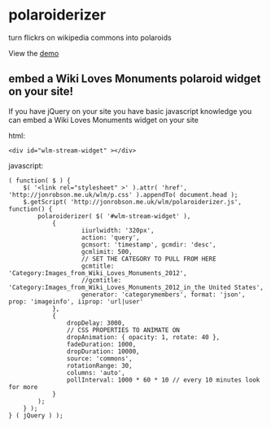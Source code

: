 polaroiderizer
==============

turn flickrs on wikipedia commons into polaroids

View the [demo](http://jonrobson.me.uk/wlm/)

embed a Wiki Loves Monuments polaroid widget on your site!
---------------------
If you have jQuery on your site you have basic javascript knowledge you can embed a Wiki Loves Monuments widget on your site

html:

	<div id="wlm-stream-widget" ></div>

javascript:

	( function( $ ) {
		$( '<link rel="stylesheet" >' ).attr( 'href', 'http://jonrobson.me.uk/wlm/p.css' ).appendTo( document.head );
		$.getScript( 'http://jonrobson.me.uk/wlm/polaroiderizer.js', function() {
			polaroiderizer( $( '#wlm-stream-widget' ),
				{
						iiurlwidth: '320px',
						action: 'query',
						gcmsort: 'timestamp', gcmdir: 'desc',
						gcmlimit: 500,
						// SET THE CATEGORY TO PULL FROM HERE
						gcmtitle: 'Category:Images_from_Wiki_Loves_Monuments_2012',
						//gcmtitle: 'Category:Images_from_Wiki_Loves_Monuments_2012_in_the United States',
						generator: 'categorymembers', format: 'json', prop: 'imageinfo', iiprop: 'url|user'
				},
				{
					dropDelay: 3000,
					// CSS PROPERTIES TO ANIMATE ON
					dropAnimation: { opacity: 1, rotate: 40 },
					fadeDuration: 1000,
					dropDuration: 10000,
					source: 'commons',
					rotationRange: 30,
					columns: 'auto',
					pollInterval: 1000 * 60 * 10 // every 10 minutes look for more
				}
			);
		} );
	} ( jQuery ) );
